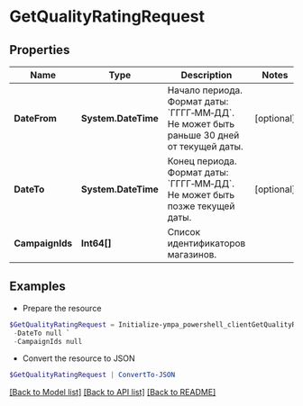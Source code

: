 # GetQualityRatingRequest
## Properties

Name | Type | Description | Notes
------------ | ------------- | ------------- | -------------
**DateFrom** | **System.DateTime** | Начало периода.  Формат даты: &#x60;ГГГГ‑ММ‑ДД&#x60;.  Не может быть раньше 30 дней от текущей даты.  | [optional] 
**DateTo** | **System.DateTime** | Конец периода.  Формат даты: &#x60;ГГГГ‑ММ‑ДД&#x60;.  Не может быть позже текущей даты.  | [optional] 
**CampaignIds** | **Int64[]** | Список идентификаторов магазинов. | 

## Examples

- Prepare the resource
```powershell
$GetQualityRatingRequest = Initialize-ympa_powershell_clientGetQualityRatingRequest  -DateFrom null `
 -DateTo null `
 -CampaignIds null
```

- Convert the resource to JSON
```powershell
$GetQualityRatingRequest | ConvertTo-JSON
```

[[Back to Model list]](../README.md#documentation-for-models) [[Back to API list]](../README.md#documentation-for-api-endpoints) [[Back to README]](../README.md)

